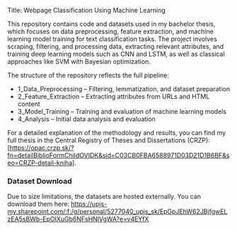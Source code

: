 Title: Webpage Classification Using Machine Learning

This repository contains code and datasets used in my bachelor thesis, which focuses on data preprocessing, feature extraction, and machine learning model training for text classification tasks. 
The project involves scraping, filtering, and processing data, extracting relevant attributes, and training deep learning models such as CNN and LSTM, as well as classical approaches like SVM with Bayesian optimization.

The structure of the repository reflects the full pipeline:

- 1_Data_Preprocessing – Filtering, lemmatization, and dataset preparation
- 2_Feature_Extraction – Extracting attributes from URLs and HTML content
- 3_Model_Training – Training and evaluation of machine learning models
- 4_Analysis – Initial data analysis and evaluation

For a detailed explanation of the methodology and results, you can find my full thesis in the Central Registry of Theses and Dissertations (CRZP): [https://opac.crzp.sk/?fn=detailBiblioFormChildOVIDK&sid=C03CB0FBA6588971D03D21D1B6BF&seo=CRZP-detail-kniha].


### Dataset Download
Due to size limitations, the datasets are hosted externally. You can download them here:
https://upjs-my.sharepoint.com/:f:/g/personal/5277040_upjs_sk/EpGpJEhW62JBjfgwELzEA5sBWb-EpOIXuGb6NFsHNlVgWA?e=v4EYfX

